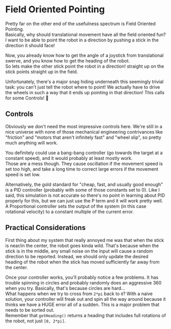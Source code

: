 Field Oriented Pointing
======================

Pretty far on the other end of the usefulness spectrum is Field Oriented Pointing.  
Basically, why should translational movement have all the field oriented fun? I want to be able to point the robot in a direction
by pushing a stick in the direction it should face!

Now, you already know how to get the angle of a joystick from translational swerve, and you know how to get the heading of the robot.  
So lets make the other stick point the robot in a direction! straight up on the stick points straight up in the field.

Unfortunately, there's a major snag hiding underneath this seemingly trivial task: you can't just tell the robot where to point!
We actually have to drive the wheels in such a way that it ends up pointing in that direction! This calls for some Controls! 🎉

Controls
--------
Obviously we don't need the most impressive controls here. We're still in a nice universe with none of those mechanical engineering contrivances
like "friction" and "motors that aren't infinitely fast" and "wheel slip", so pretty much anything will work.  

You definitely could use a bang-bang controller (go towards the target at a constant speed), and it would probably at least mostly work.  
Those are a mess though. They cause oscillation if the movement speed is set too high, and take a long time to correct large errors if the movement speed is set low.

Alternatively, the gold standard for "cheap, fast, and usually good enough" is a PID controller (probably with some of those constants set to 0).
Like I said, this simulation is not accurate so there's no point in learning about PID properly for this,
but we can just use the P term and it will work pretty well.    
A Proportional controller sets the output of the system (in this case rotational velocity) to a constant multiple of the current error.


Practical Considerations
------------
First thing about my system that really annoyed me was that when the stick is near/in the center, the robot goes kinda wild.
That's because when the stick is in the middle, any small noise on the input will cause a random direction to be reported.
Instead, we should only update the desired heading of the robot when the stick has moved sufficiently far away from the center.

Once your controller works, you'll probably notice a few problems. It has trouble spinning in circles and probably randomly
does an aggressive 360 when you try. Basically, that's because circles are hard...  
What happens when we try to cross from `2*pi` back to `0`? With a naive solution, your controller will freak out and spin all the way around
because it thinks we have a HUGE error all of a sudden. This is a major problem that needs to be sorted out.  
Remember that `getHeading()` returns a heading that includes full rotations of the robot, not just `[0, 2*pi]`.
